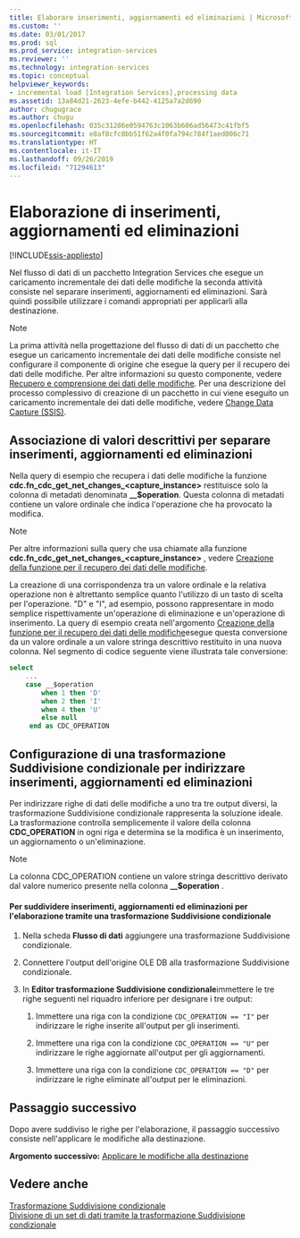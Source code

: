 ```yaml
---
title: Elaborare inserimenti, aggiornamenti ed eliminazioni | Microsoft Docs
ms.custom: ''
ms.date: 03/01/2017
ms.prod: sql
ms.prod_service: integration-services
ms.reviewer: ''
ms.technology: integration-services
ms.topic: conceptual
helpviewer_keywords:
- incremental load [Integration Services],processing data
ms.assetid: 13a84d21-2623-4efe-b442-4125a7a2d690
author: chugugrace
ms.author: chugu
ms.openlocfilehash: 035c31286e0594763c1063b606ad56473c41fbf5
ms.sourcegitcommit: e8af8cfc0bb51f62a4f0fa794c784f1aed006c71
ms.translationtype: HT
ms.contentlocale: it-IT
ms.lasthandoff: 09/26/2019
ms.locfileid: "71294613"
---
```

# <a name="process-inserts-updates-and-deletes"></a>Elaborazione di inserimenti, aggiornamenti ed eliminazioni

[!INCLUDE[ssis-appliesto](../../includes/ssis-appliesto-ssvrpluslinux-asdb-asdw-xxx.md)]


  Nel flusso di dati di un pacchetto Integration Services che esegue un caricamento incrementale dei dati delle modifiche la seconda attività consiste nel separare inserimenti, aggiornamenti ed eliminazioni. Sarà quindi possibile utilizzare i comandi appropriati per applicarli alla destinazione.  
  
> [!NOTE]  
>  La prima attività nella progettazione del flusso di dati di un pacchetto che esegue un caricamento incrementale dei dati delle modifiche consiste nel configurare il componente di origine che esegue la query per il recupero dei dati delle modifiche. Per altre informazioni su questo componente, vedere [Recupero e comprensione dei dati delle modifiche](../../integration-services/change-data-capture/retrieve-and-understand-the-change-data.md). Per una descrizione del processo complessivo di creazione di un pacchetto in cui viene eseguito un caricamento incrementale dei dati delle modifiche, vedere [Change Data Capture &#40;SSIS&#41;](../../integration-services/change-data-capture/change-data-capture-ssis.md).  
  
## <a name="associating-friendly-values-to-separate-inserts-updates-and-deletes"></a>Associazione di valori descrittivi per separare inserimenti, aggiornamenti ed eliminazioni  
 Nella query di esempio che recupera i dati delle modifiche la funzione **cdc.fn_cdc_get_net_changes_<capture_instance>** restituisce solo la colonna di metadati denominata **__$operation**. Questa colonna di metadati contiene un valore ordinale che indica l'operazione che ha provocato la modifica.  
  
> [!NOTE]  
>  Per altre informazioni sulla query che usa chiamate alla funzione **cdc.fn_cdc_get_net_changes_<capture_instance>** , vedere [Creazione della funzione per il recupero dei dati delle modifiche](../../integration-services/change-data-capture/create-the-function-to-retrieve-the-change-data.md).  
  
 La creazione di una corrispondenza tra un valore ordinale e la relativa operazione non è altrettanto semplice quanto l'utilizzo di un tasto di scelta per l'operazione. "D" e "I", ad esempio, possono rappresentare in modo semplice rispettivamente un'operazione di eliminazione e un'operazione di inserimento. La query di esempio creata nell'argomento [Creazione della funzione per il recupero dei dati delle modifiche](../../integration-services/change-data-capture/create-the-function-to-retrieve-the-change-data.md)esegue questa conversione da un valore ordinale a un valore stringa descrittivo restituito in una nuova colonna. Nel segmento di codice seguente viene illustrata tale conversione:  
  
```sql
select   
    ...  
    case __$operation  
        when 1 then 'D'  
        when 2 then 'I'  
        when 4 then 'U'  
        else null  
     end as CDC_OPERATION  
```  
  
## <a name="configuring-a-conditional-split-transformation-to-direct-inserts-updates-and-deletes"></a>Configurazione di una trasformazione Suddivisione condizionale per indirizzare inserimenti, aggiornamenti ed eliminazioni  
 Per indirizzare righe di dati delle modifiche a uno tra tre output diversi, la trasformazione Suddivisione condizionale rappresenta la soluzione ideale. La trasformazione controlla semplicemente il valore della colonna **CDC_OPERATION** in ogni riga e determina se la modifica è un inserimento, un aggiornamento o un'eliminazione.  
  
> [!NOTE]  
>  La colonna CDC_OPERATION contiene un valore stringa descrittivo derivato dal valore numerico presente nella colonna **__$operation** .  
  
#### <a name="to-split-inserts-updates-and-deletes-for-processing-by-using-a-conditional-split-transformation"></a>Per suddividere inserimenti, aggiornamenti ed eliminazioni per l'elaborazione tramite una trasformazione Suddivisione condizionale  
  
1.  Nella scheda **Flusso di dati** aggiungere una trasformazione Suddivisione condizionale.  
  
2.  Connettere l'output dell'origine OLE DB alla trasformazione Suddivisione condizionale.  
  
3.  In **Editor trasformazione Suddivisione condizionale**immettere le tre righe seguenti nel riquadro inferiore per designare i tre output:  
  
    1.  Immettere una riga con la condizione `CDC_OPERATION == "I"` per indirizzare le righe inserite all'output per gli inserimenti.  
  
    2.  Immettere una riga con la condizione `CDC_OPERATION == "U"` per indirizzare le righe aggiornate all'output per gli aggiornamenti.  
  
    3.  Immettere una riga con la condizione `CDC_OPERATION == "D"` per indirizzare le righe eliminate all'output per le eliminazioni.  
  
## <a name="next-step"></a>Passaggio successivo  
 Dopo avere suddiviso le righe per l'elaborazione, il passaggio successivo consiste nell'applicare le modifiche alla destinazione.  
  
 **Argomento successivo:** [Applicare le modifiche alla destinazione](../../integration-services/change-data-capture/apply-the-changes-to-the-destination.md)  
  
## <a name="see-also"></a>Vedere anche  
 [Trasformazione Suddivisione condizionale](../../integration-services/data-flow/transformations/conditional-split-transformation.md)   
 [Divisione di un set di dati tramite la trasformazione Suddivisione condizionale](../../integration-services/data-flow/transformations/split-a-dataset-by-using-the-conditional-split-transformation.md)  
  
  
